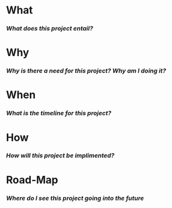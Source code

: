 # What
### *What does this project entail?*

# Why
### *Why is there a need for this project? Why am I doing it?*

# When
### *What is the timeline for this project?* 

# How
### *How will this project be implimented?*

# Road-Map
### *Where do I see this project going into the future*